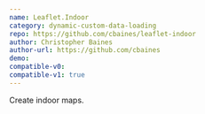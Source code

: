 ```yaml
---
name: Leaflet.Indoor
category: dynamic-custom-data-loading
repo: https://github.com/cbaines/leaflet-indoor
author: Christopher Baines
author-url: https://github.com/cbaines
demo: 
compatible-v0:
compatible-v1: true
---
```


Create indoor maps.
